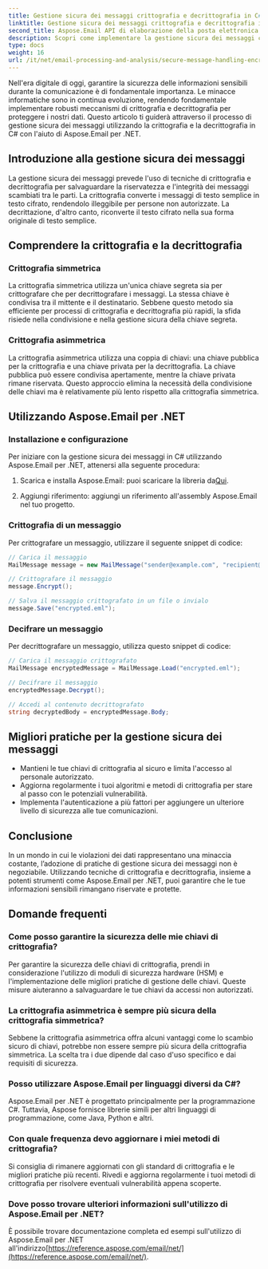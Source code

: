```yaml
---
title: Gestione sicura dei messaggi crittografia e decrittografia in C#
linktitle: Gestione sicura dei messaggi crittografia e decrittografia in C#
second_title: Aspose.Email API di elaborazione della posta elettronica .NET
description: Scopri come implementare la gestione sicura dei messaggi con crittografia e decrittografia in C# utilizzando Aspose.Email per .NET. Proteggi i dati sensibili in modo efficace.
type: docs
weight: 16
url: /it/net/email-processing-and-analysis/secure-message-handling-encryption-and-decryption-in-csharp/
---
```


Nell'era digitale di oggi, garantire la sicurezza delle informazioni sensibili durante la comunicazione è di fondamentale importanza. Le minacce informatiche sono in continua evoluzione, rendendo fondamentale implementare robusti meccanismi di crittografia e decrittografia per proteggere i nostri dati. Questo articolo ti guiderà attraverso il processo di gestione sicura dei messaggi utilizzando la crittografia e la decrittografia in C# con l'aiuto di Aspose.Email per .NET.

## Introduzione alla gestione sicura dei messaggi

La gestione sicura dei messaggi prevede l'uso di tecniche di crittografia e decrittografia per salvaguardare la riservatezza e l'integrità dei messaggi scambiati tra le parti. La crittografia converte i messaggi di testo semplice in testo cifrato, rendendolo illeggibile per persone non autorizzate. La decrittazione, d'altro canto, riconverte il testo cifrato nella sua forma originale di testo semplice.

## Comprendere la crittografia e la decrittografia

### Crittografia simmetrica

La crittografia simmetrica utilizza un'unica chiave segreta sia per crittografare che per decrittografare i messaggi. La stessa chiave è condivisa tra il mittente e il destinatario. Sebbene questo metodo sia efficiente per processi di crittografia e decrittografia più rapidi, la sfida risiede nella condivisione e nella gestione sicura della chiave segreta.

### Crittografia asimmetrica

La crittografia asimmetrica utilizza una coppia di chiavi: una chiave pubblica per la crittografia e una chiave privata per la decrittografia. La chiave pubblica può essere condivisa apertamente, mentre la chiave privata rimane riservata. Questo approccio elimina la necessità della condivisione delle chiavi ma è relativamente più lento rispetto alla crittografia simmetrica.

## Utilizzando Aspose.Email per .NET

### Installazione e configurazione

Per iniziare con la gestione sicura dei messaggi in C# utilizzando Aspose.Email per .NET, attenersi alla seguente procedura:

1.  Scarica e installa Aspose.Email: puoi scaricare la libreria da[Qui](https://releases.aspose.com/email/net).

2. Aggiungi riferimento: aggiungi un riferimento all'assembly Aspose.Email nel tuo progetto.

### Crittografia di un messaggio

Per crittografare un messaggio, utilizzare il seguente snippet di codice:

```csharp
// Carica il messaggio
MailMessage message = new MailMessage("sender@example.com", "recipient@example.com", "Subject", "Message body");

// Crittografare il messaggio
message.Encrypt();

// Salva il messaggio crittografato in un file o invialo
message.Save("encrypted.eml");
```

### Decifrare un messaggio

Per decrittografare un messaggio, utilizza questo snippet di codice:

```csharp
// Carica il messaggio crittografato
MailMessage encryptedMessage = MailMessage.Load("encrypted.eml");

// Decifrare il messaggio
encryptedMessage.Decrypt();

// Accedi al contenuto decrittografato
string decryptedBody = encryptedMessage.Body;
```

## Migliori pratiche per la gestione sicura dei messaggi

- Mantieni le tue chiavi di crittografia al sicuro e limita l'accesso al personale autorizzato.
- Aggiorna regolarmente i tuoi algoritmi e metodi di crittografia per stare al passo con le potenziali vulnerabilità.
- Implementa l'autenticazione a più fattori per aggiungere un ulteriore livello di sicurezza alle tue comunicazioni.

## Conclusione

In un mondo in cui le violazioni dei dati rappresentano una minaccia costante, l’adozione di pratiche di gestione sicura dei messaggi non è negoziabile. Utilizzando tecniche di crittografia e decrittografia, insieme a potenti strumenti come Aspose.Email per .NET, puoi garantire che le tue informazioni sensibili rimangano riservate e protette.

## Domande frequenti

### Come posso garantire la sicurezza delle mie chiavi di crittografia?

Per garantire la sicurezza delle chiavi di crittografia, prendi in considerazione l'utilizzo di moduli di sicurezza hardware (HSM) e l'implementazione delle migliori pratiche di gestione delle chiavi. Queste misure aiuteranno a salvaguardare le tue chiavi da accessi non autorizzati.

### La crittografia asimmetrica è sempre più sicura della crittografia simmetrica?

Sebbene la crittografia asimmetrica offra alcuni vantaggi come lo scambio sicuro di chiavi, potrebbe non essere sempre più sicura della crittografia simmetrica. La scelta tra i due dipende dal caso d'uso specifico e dai requisiti di sicurezza.

### Posso utilizzare Aspose.Email per linguaggi diversi da C#?

Aspose.Email per .NET è progettato principalmente per la programmazione C#. Tuttavia, Aspose fornisce librerie simili per altri linguaggi di programmazione, come Java, Python e altri.

### Con quale frequenza devo aggiornare i miei metodi di crittografia?

Si consiglia di rimanere aggiornati con gli standard di crittografia e le migliori pratiche più recenti. Rivedi e aggiorna regolarmente i tuoi metodi di crittografia per risolvere eventuali vulnerabilità appena scoperte.

### Dove posso trovare ulteriori informazioni sull'utilizzo di Aspose.Email per .NET?

 È possibile trovare documentazione completa ed esempi sull'utilizzo di Aspose.Email per .NET all'indirizzo[https://reference.aspose.com/email/net/](https://reference.aspose.com/email/net/).
